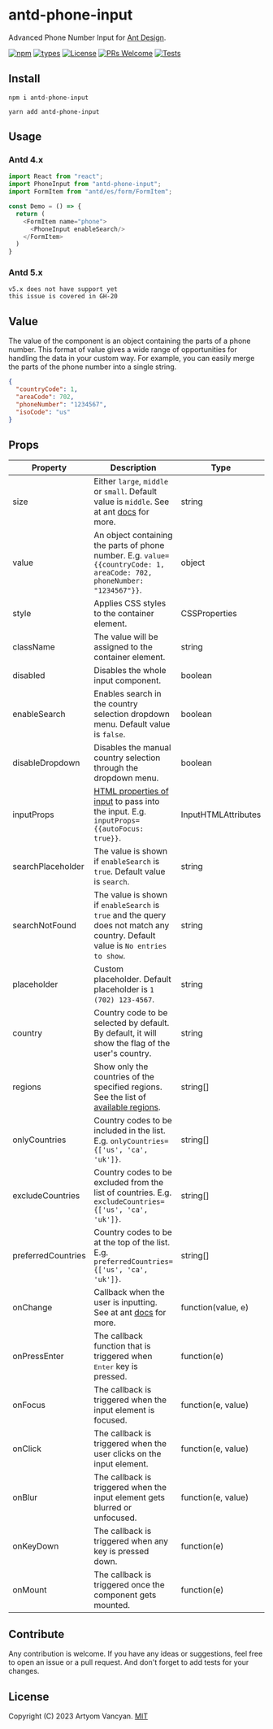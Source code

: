 # antd-phone-input

Advanced Phone Number Input for [Ant Design](https://github.com/ant-design/ant-design).

[![npm](https://img.shields.io/npm/v/antd-phone-input)](https://www.npmjs.com/package/antd-phone-input)
[![types](https://img.shields.io/npm/types/antd-phone-input)](https://www.npmjs.com/package/antd-phone-input)
[![License](https://img.shields.io/npm/l/antd-phone-input)](https://github.com/ArtyomVancyan/antd-phone-input/blob/master/LICENSE)
[![PRs Welcome](https://img.shields.io/badge/PRs-welcome-brightgreen.svg)](https://makeapullrequest.com)
[![Tests](https://github.com/ArtyomVancyan/antd-phone-input/actions/workflows/tests.yml/badge.svg)](https://github.com/ArtyomVancyan/antd-phone-input/actions/workflows/tests.yml)

## Install

```shell
npm i antd-phone-input
```

```shell
yarn add antd-phone-input
```

## Usage

### Antd 4.x

```javascript
import React from "react";
import PhoneInput from "antd-phone-input";
import FormItem from "antd/es/form/FormItem";

const Demo = () => {
  return (
    <FormItem name="phone">
      <PhoneInput enableSearch/>
    </FormItem>
  )
}
```

### Antd 5.x

```ascii
v5.x does not have support yet
this issue is covered in GH-20
```

## Value

The value of the component is an object containing the parts of a phone number. This format of value gives a wide range
of opportunities for handling the data in your custom way. For example, you can easily merge the parts of the phone
number into a single string.

```json
{
  "countryCode": 1,
  "areaCode": 702,
  "phoneNumber": "1234567",
  "isoCode": "us"
}
```

## Props

| Property           | Description                                                                                                                     | Type                |
|--------------------|---------------------------------------------------------------------------------------------------------------------------------|---------------------|
| size               | Either `large`, `middle` or `small`. Default value is `middle`. See at ant [docs][antInputProps] for more.                      | string              |
| value              | An object containing the parts of phone number. E.g. `value={{countryCode: 1, areaCode: 702, phoneNumber: "1234567"}}`.         | object              |
| style              | Applies CSS styles to the container element.                                                                                    | CSSProperties       |
| className          | The value will be assigned to the container element.                                                                            | string              |
| disabled           | Disables the whole input component.                                                                                             | boolean             |
| enableSearch       | Enables search in the country selection dropdown menu. Default value is `false`.                                                | boolean             |
| disableDropdown    | Disables the manual country selection through the dropdown menu.                                                                | boolean             |
| inputProps         | [HTML properties of input][htmlInputProps] to pass into the input.  E.g. `inputProps={{autoFocus: true}}`.                      | InputHTMLAttributes |
| searchPlaceholder  | The value is shown if `enableSearch` is `true`. Default value is `search`.                                                      | string              |
| searchNotFound     | The value is shown if `enableSearch` is `true` and the query does not match any country. Default value is `No entries to show`. | string              |
| placeholder        | Custom placeholder. Default placeholder is `1 (702) 123-4567`.                                                                  | string              |
| country            | Country code to be selected by default. By default, it will show the flag of the user's country.                                | string              |
| regions            | Show only the countries of the specified regions. See the list of [available regions][reactPhoneRegions].                       | string[]            |
| onlyCountries      | Country codes to be included in the list. E.g. `onlyCountries={['us', 'ca', 'uk']}`.                                            | string[]            |
| excludeCountries   | Country codes to be excluded from the list of countries. E.g. `excludeCountries={['us', 'ca', 'uk']}`.                          | string[]            |
| preferredCountries | Country codes to be at the top of the list. E.g. `preferredCountries={['us', 'ca', 'uk']}`.                                     | string[]            |
| onChange           | Callback when the user is inputting. See at ant [docs][antInputProps] for more.                                                 | function(value, e)  |
| onPressEnter       | The callback function that is triggered when <kbd>Enter</kbd> key is pressed.                                                   | function(e)         |
| onFocus            | The callback is triggered when the input element is focused.                                                                    | function(e, value)  |
| onClick            | The callback is triggered when the user clicks on the input element.                                                            | function(e, value)  |
| onBlur             | The callback is triggered when the input element gets blurred or unfocused.                                                     | function(e, value)  |
| onKeyDown          | The callback is triggered when any key is pressed down.                                                                         | function(e)         |
| onMount            | The callback is triggered once the component gets mounted.                                                                      | function(e)         |

## Contribute

Any contribution is welcome. If you have any ideas or suggestions, feel free to open an issue or a pull request. And
don't forget to add tests for your changes.

## License

Copyright (C) 2023 Artyom Vancyan. [MIT](LICENSE)

[antInputProps]:https://ant.design/components/input#input

[reactPhoneRegions]:https://github.com/bl00mber/react-phone-input-2#regions

[htmlInputProps]:https://developer.mozilla.org/en-US/docs/Web/HTML/Element/input#attributes
